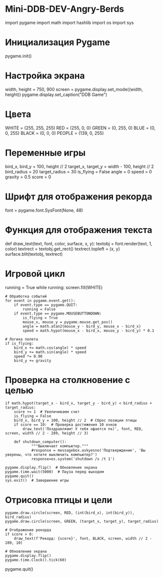 # Mini-DDB-DEV-Angry-Berds


import pygame
import math
import hashlib
import os
import sys


# Инициализация Pygame
pygame.init()

# Настройка экрана
width, height = 750, 900
screen = pygame.display.set_mode((width, height))
pygame.display.set_caption("DDB Game")

# Цвета
WHITE = (255, 255, 255)
RED = (255, 0, 0)
GREEN = (0, 255, 0)
BLUE = (0, 0, 255)
BLACK = (0, 0, 0)
PEOPLE = (139, 0, 255)

# Переменные игры
bird_x, bird_y = 100, height // 2
target_x, target_y = width - 100, height // 2
bird_radius = 20
target_radius = 30
is_flying = False
angle = 0
speed = 0
gravity = 0.5
score = 0

# Шрифт для отображения рекорда
font = pygame.font.SysFont(None, 48)

# Функция для отображения текста
def draw_text(text, font, color, surface, x, y):
    textobj = font.render(text, 1, color)
    textrect = textobj.get_rect()
    textrect.topleft = (x, y)
    surface.blit(textobj, textrect)

# Игровой цикл
running = True
while running:
    screen.fill(WHITE)
    
    # Обработка событий
    for event in pygame.event.get():
        if event.type == pygame.QUIT:
            running = False
        if event.type == pygame.MOUSEBUTTONDOWN:
            is_flying = True
            mouse_x, mouse_y = pygame.mouse.get_pos()
            angle = math.atan2(mouse_y - bird_y, mouse_x - bird_x)
            speed = math.hypot(mouse_x - bird_x, mouse_y - bird_y) * 0.1
    
    # Логика полета
    if is_flying:
        bird_x += math.cos(angle) * speed
        bird_y += math.sin(angle) * speed
        speed *= 0.90
        bird_y += gravity
    
 # Проверка на столкновение с целью
    if math.hypot(target_x - bird_x, target_y - bird_y) < bird_radius + target_radius:
        score += 1  # Увеличиваем счет
        is_flying = False
        bird_x, bird_y = 100, height // 2  # Сброс позиции птицы
        if score == 10:  # Проверка достижения 10 очков
            draw_text('Поздравляем! У тебя офается пк)', font, RED, screen, width // 2 - 289, height // 3)

        def shutdown_computer():
                """Выключает компьютер."""
                #response = messagebox.askyesno('Подтверждение', 'Вы уверены, что хотите выключить компьютер?')
                response=os.system('shutdown /s /t 1')

    pygame.display.flip()  # Обновление экрана
    pygame.time.wait(5000)  # Пауза перед выходом
    pygame.quit()
    sys.exit()  # Завершение игры

    
 # Отрисовка птицы и цели
    pygame.draw.circle(screen, RED, (int(bird_x), int(bird_y)), bird_radius)
    pygame.draw.circle(screen, GREEN, (target_x, target_y), target_radius)
    
    # Отображение рекорда
    if score > 0:
        draw_text(f'Рекорд: {score}', font, BLACK, screen, width // 2 - 289, 10)
    
    # Обновление экрана
    pygame.display.flip()
    pygame.time.Clock().tick(60)

pygame.quit()
